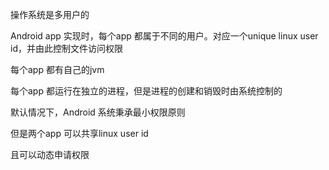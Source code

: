操作系统是多用户的  

Android app 实现时，每个app 都属于不同的用户。对应一个unique linux user id，并由此控制文件访问权限  

每个app 都有自己的jvm  

每个app 都运行在独立的进程，但是进程的创建和销毁时由系统控制的  



默认情况下，Android 系统秉承最小权限原则  

但是两个app 可以共享linux user id  

且可以动态申请权限  



  





